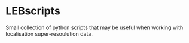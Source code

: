 # LEBscripts
Small collection of python scripts that may be useful when working with localisation super-resoulution data.
